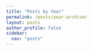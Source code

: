 ```yaml
---
title: "Posts by Year"
permalink: /posts/year-archive/
layout: posts
author_profile: false
sidebar:
  nav: "posts"
---
```

